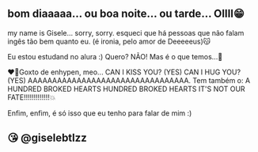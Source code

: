 ## bom diaaaaa... ou boa noite... ou tarde... OIIII😁
 
my name is Gisele... sorry, sorry. esqueci que há pessoas que não falam ingês tão bem quanto eu. (é ironia, pelo amor de Deeeeeus)😽

Eu estou estudand no alura :) Quero? NÃO! Mas é o que temos...💋

❤️‍🔥Goxto de enhypen, meo... CAN I KISS YOU? (YES) CAN I HUG YOU? (YES) AAAAAAAAAAAAAAAAAAAAAAAAAAAAAAAAA. Tem também o:
A HUNDRED BROKED HEARTS
HUNDRED BROKED HEARTS 
IT'S NOT OUR FATE!!!!!!!!!!!!!💥

Enfim, enfim, é só isso que eu tenho para falar de mim :)

## 😘 @giselebtlzz
